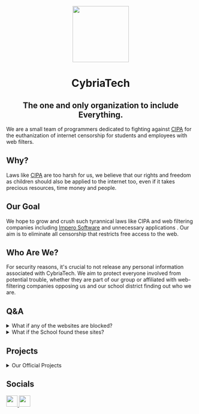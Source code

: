 <p align="center">
  <kbd>
    <img width="150px" src="https://avatars.githubusercontent.com/u/136360601">
  </kbd>
</p>

<h1 align="center">CybriaTech</h1>
<h2 align="center">The one and only organization to include Everything.</h2>


We are a small team of programmers dedicated to fighting against <a href="https://www.fcc.gov/consumers/guides/childrens-internet-protection-act">CIPA</a> for the euthanization of internet censorship for students and employees with web filters.

## Why?

Laws like <a href="https://www.fcc.gov/consumers/guides/childrens-internet-protection-act">CIPA</a> are too harsh for us, we believe that our rights and freedom as children should also be applied to the internet too, even if it takes precious resources, time money and people.

## Our Goal

We hope to grow and crush such tyrannical laws like CIPA and web filtering companies including <a href="https://www.imperosoftware.com/us/">Impero Software</a> and unnecessary applications . Our aim is to eliminate all censorship that restricts free access to the web.

## Who Are We?

For security reasons, it's crucial to not release any personal information associated with CybriaTech. We aim to protect everyone involved from potential trouble, whether they are part of our group or affiliated with web-filtering companies opposing us and our school district finding out who we are.

## Q&A

<details>
  <summary>What if any of the websites are blocked?</summary>

  ### Load them in a proxy, use a mirrored link to find an unblocked one, or just email us at cybriatech@onmail.com
</details>

<details>
  <summary>What if the School found these sites?</summary>

  ### CybriaTech won't be responsible for any trouble caused by other people if the School found our sites.
</details>

## Projects

<details>
  <summary>Our Official Projects</summary>
  <pre>
  - CybriaGames (Now Opium) | Sc0tt & X-88
  - Opium | X-88
  - CybriaHB | X-88
  - CybriaGG | X-88
  - Deceptium Official Website | X-88
  </pre>
</details>

## Socials

<a href="https://discord.gg/e2UXEwjcsg">
  <img height="30px" src="https://img.shields.io/badge/Discord-7289DA?style=for-the-badge&logo=discord&logoColor=white">
</a>
<a href="https://twitter.com/cybriatech_">
  <img height="30px" src="https://img.shields.io/badge/Twitter-1DA1F2?style=for-the-badge&logo=twitter&logoColor=white">
</a>
